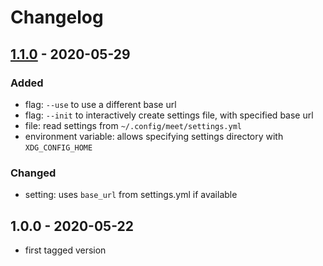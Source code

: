 # Changelog

## [1.1.0] - 2020-05-29

### Added
  - flag: `--use` to use a different base url
  - flag: `--init` to interactively create settings file, with specified base url
  - file: read settings from `~/.config/meet/settings.yml`
  - environment variable: allows specifying settings directory with `XDG_CONFIG_HOME`

### Changed
  - setting: uses `base_url` from settings.yml if available

## 1.0.0 - 2020-05-22
  - first tagged version

[1.1.0]: https://github.com/ryanprior/meet/compare/1.0.0...1.1.0
